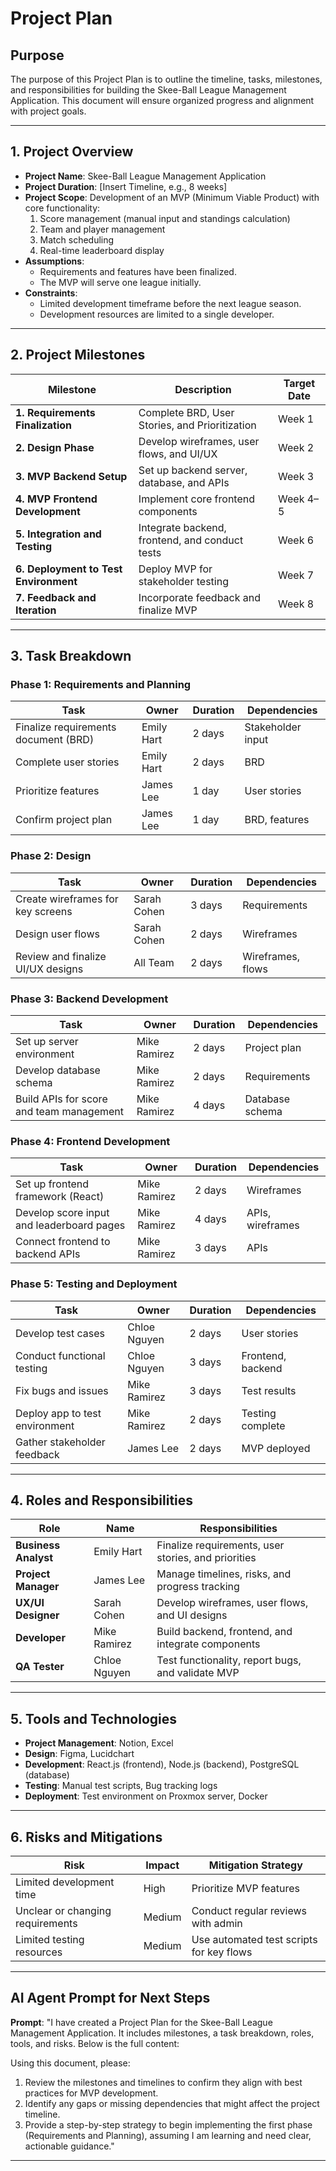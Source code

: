 # Project Plan

## Purpose
The purpose of this Project Plan is to outline the timeline, tasks, milestones, and responsibilities for building the Skee-Ball League Management Application. This document will ensure organized progress and alignment with project goals.

---

## 1. Project Overview
- **Project Name**: Skee-Ball League Management Application
- **Project Duration**: [Insert Timeline, e.g., 8 weeks]
- **Project Scope**: Development of an MVP (Minimum Viable Product) with core functionality:
   1. Score management (manual input and standings calculation)
   2. Team and player management
   3. Match scheduling
   4. Real-time leaderboard display
- **Assumptions**:
   - Requirements and features have been finalized.
   - The MVP will serve one league initially.
- **Constraints**:
   - Limited development timeframe before the next league season.
   - Development resources are limited to a single developer.

---

## 2. Project Milestones

| Milestone                          | Description                                   | Target Date     |
|------------------------------------|-----------------------------------------------|-----------------|
| **1. Requirements Finalization**   | Complete BRD, User Stories, and Prioritization | Week 1          |
| **2. Design Phase**                | Develop wireframes, user flows, and UI/UX     | Week 2          |
| **3. MVP Backend Setup**           | Set up backend server, database, and APIs     | Week 3          |
| **4. MVP Frontend Development**    | Implement core frontend components            | Week 4–5        |
| **5. Integration and Testing**     | Integrate backend, frontend, and conduct tests| Week 6          |
| **6. Deployment to Test Environment** | Deploy MVP for stakeholder testing           | Week 7          |
| **7. Feedback and Iteration**      | Incorporate feedback and finalize MVP         | Week 8          |

---

## 3. Task Breakdown

### **Phase 1: Requirements and Planning**
| Task                                      | Owner           | Duration   | Dependencies       |
|------------------------------------------|-----------------|------------|--------------------|
| Finalize requirements document (BRD)      | Emily Hart      | 2 days     | Stakeholder input  |
| Complete user stories                     | Emily Hart      | 2 days     | BRD                |
| Prioritize features                       | James Lee       | 1 day      | User stories       |
| Confirm project plan                      | James Lee       | 1 day      | BRD, features      |

### **Phase 2: Design**
| Task                                      | Owner           | Duration   | Dependencies       |
|------------------------------------------|-----------------|------------|--------------------|
| Create wireframes for key screens         | Sarah Cohen     | 3 days     | Requirements       |
| Design user flows                         | Sarah Cohen     | 2 days     | Wireframes         |
| Review and finalize UI/UX designs         | All Team        | 2 days     | Wireframes, flows  |

### **Phase 3: Backend Development**
| Task                                      | Owner           | Duration   | Dependencies       |
|------------------------------------------|-----------------|------------|--------------------|
| Set up server environment                 | Mike Ramirez    | 2 days     | Project plan       |
| Develop database schema                   | Mike Ramirez    | 2 days     | Requirements       |
| Build APIs for score and team management  | Mike Ramirez    | 4 days     | Database schema    |

### **Phase 4: Frontend Development**
| Task                                      | Owner           | Duration   | Dependencies       |
|------------------------------------------|-----------------|------------|--------------------|
| Set up frontend framework (React)         | Mike Ramirez    | 2 days     | Wireframes         |
| Develop score input and leaderboard pages | Mike Ramirez    | 4 days     | APIs, wireframes   |
| Connect frontend to backend APIs          | Mike Ramirez    | 3 days     | APIs               |

### **Phase 5: Testing and Deployment**
| Task                                      | Owner           | Duration   | Dependencies       |
|------------------------------------------|-----------------|------------|--------------------|
| Develop test cases                        | Chloe Nguyen    | 2 days     | User stories       |
| Conduct functional testing                | Chloe Nguyen    | 3 days     | Frontend, backend  |
| Fix bugs and issues                       | Mike Ramirez    | 3 days     | Test results       |
| Deploy app to test environment            | Mike Ramirez    | 2 days     | Testing complete   |
| Gather stakeholder feedback               | James Lee       | 2 days     | MVP deployed       |

---

## 4. Roles and Responsibilities
| Role                | Name          | Responsibilities                                  |
|---------------------|---------------|--------------------------------------------------|
| **Business Analyst**| Emily Hart    | Finalize requirements, user stories, and priorities |
| **Project Manager** | James Lee     | Manage timelines, risks, and progress tracking    |
| **UX/UI Designer**  | Sarah Cohen   | Develop wireframes, user flows, and UI designs    |
| **Developer**       | Mike Ramirez  | Build backend, frontend, and integrate components |
| **QA Tester**       | Chloe Nguyen  | Test functionality, report bugs, and validate MVP |

---

## 5. Tools and Technologies
- **Project Management**: Notion, Excel
- **Design**: Figma, Lucidchart
- **Development**: React.js (frontend), Node.js (backend), PostgreSQL (database)
- **Testing**: Manual test scripts, Bug tracking logs
- **Deployment**: Test environment on Proxmox server, Docker

---

## 6. Risks and Mitigations
| Risk                                | Impact           | Mitigation Strategy                   |
|------------------------------------|------------------|--------------------------------------|
| Limited development time            | High             | Prioritize MVP features              |
| Unclear or changing requirements    | Medium           | Conduct regular reviews with admin   |
| Limited testing resources           | Medium           | Use automated test scripts for key flows |

---

## AI Agent Prompt for Next Steps
**Prompt**:
"I have created a Project Plan for the Skee-Ball League Management Application. It includes milestones, a task breakdown, roles, tools, and risks. Below is the full content:

<Insert Project Plan Here>

Using this document, please:
1. Review the milestones and timelines to confirm they align with best practices for MVP development.
2. Identify any gaps or missing dependencies that might affect the project timeline.
3. Provide a step-by-step strategy to begin implementing the first phase (Requirements and Planning), assuming I am learning and need clear, actionable guidance."

---

